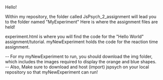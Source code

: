 Hello!

Within my repository, the folder called JsPsych_2_assignment will lead you to the folder named "MyExperiment"
Here is where the assignment files are held!

experiment.html is where you will find the code for the "Hello World" assignment/tutorial. 
myNewExperiment holds the code for the reaction time assignment. 

   -- For my myNewExperiment to run, you should download the img folder, which includes the images required to display the orange and blue 
      shapes.     
   -- Also, Make sure to download and host (import) jspsych on your local repository so that myNewExperiment can run!
